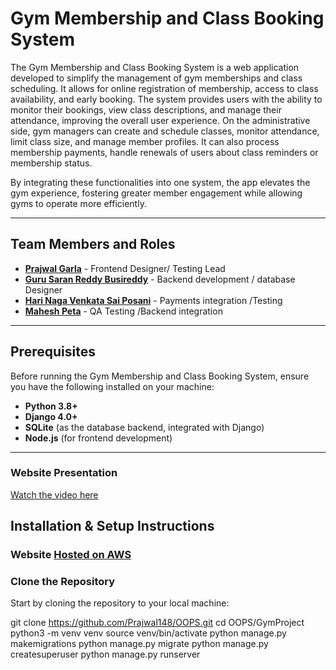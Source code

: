 # Gym Membership and Class Booking System

The Gym Membership and Class Booking System is a web application developed to simplify the management of gym memberships and class scheduling. It allows for online registration of membership, access to class availability, and early booking. The system provides users with the ability to monitor their bookings, view class descriptions, and manage their attendance, improving the overall user experience. On the administrative side, gym managers can create and schedule classes, monitor attendance, limit class size, and manage member profiles. It can also process membership payments, handle renewals of users about class reminders or membership status.

By integrating these functionalities into one system, the app elevates the gym experience, fostering greater member engagement while allowing gyms to operate more efficiently.

---

## Team Members and Roles

- **[Prajwal Garla](https://github.com/Prajwal148/CIS641-HW2-Garla/tree/master)** - Frontend Designer/ Testing Lead
- **[Guru Saran Reddy Busireddy](https://github.com/gurushubb/CIS641-HW2-Busireddy/tree/master)** - Backend development / database Designer
- **[Hari Naga Venkata Sai Posani](https://github.com/Posanisai/CIS-641-HW2-POSANI.git)** - Payments integration /Testing
- **[Mahesh Peta](https://github.com/Mahesh4229/641-HW2-Mahesh)** - QA Testing /Backend integration

---

## Prerequisites

Before running the Gym Membership and Class Booking System, ensure you have the following installed on your machine:

- **Python 3.8+**
- **Django 4.0+**
- **SQLite** (as the database backend, integrated with Django)
- **Node.js** (for frontend development)

---

### Website Presentation
[Watch the video here](https://youtu.be/LqefYoKkMlc?feature=shared)

## Installation & Setup Instructions
### Website [Hosted on AWS](http://3.135.202.82:8000/)
### Clone the Repository

Start by cloning the repository to your local machine:


git clone https://github.com/Prajwal148/OOPS.git
cd OOPS/GymProject
python3 -m venv venv
source venv/bin/activate
python manage.py makemigrations
python manage.py migrate
python manage.py createsuperuser
python manage.py runserver

